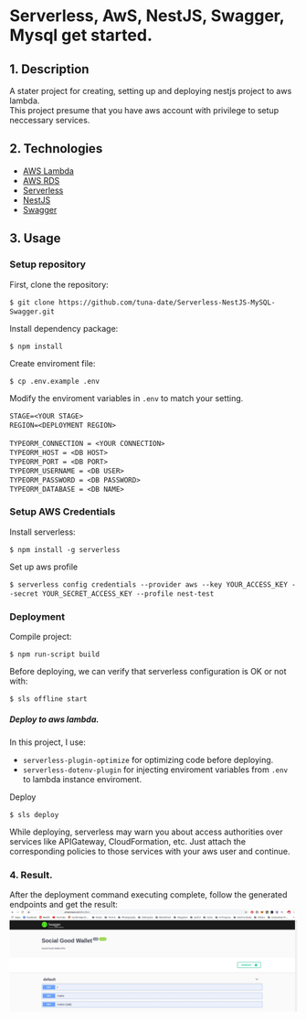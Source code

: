 # Serverless, AwS, NestJS, Swagger, Mysql get started.

## 1. Description
A stater project for creating, setting up and deploying nestjs project to aws lambda. <br/>
This project presume that you have aws account with privilege to setup neccessary services.
## 2. Technologies
- [AWS Lambda](https://aws.amazon.com/lambda/)
- [AWS RDS](https://aws.amazon.com/rds/)
- [Serverless](https://www.serverless.com/)
- [NestJS](https://nestjs.com/)
- [Swagger](https://swagger.io/)

## 3. Usage

### Setup repository
First, clone the repository:
```
$ git clone https://github.com/tuna-date/Serverless-NestJS-MySQL-Swagger.git
```

Install dependency package:
```
$ npm install
```

Create enviroment file:
```
$ cp .env.example .env
```

Modify the enviroment variables in `.env` to match your setting.

```
STAGE=<YOUR STAGE>
REGION=<DEPLOYMENT REGION>

TYPEORM_CONNECTION = <YOUR CONNECTION>
TYPEORM_HOST = <DB HOST>
TYPEORM_PORT = <DB PORT>
TYPEORM_USERNAME = <DB USER>
TYPEORM_PASSWORD = <DB PASSWORD>
TYPEORM_DATABASE = <DB NAME>
```
### Setup AWS Credentials
Install serverless:
```
$ npm install -g serverless
```

Set up aws profile
```
$ serverless config credentials --provider aws --key YOUR_ACCESS_KEY --secret YOUR_SECRET_ACCESS_KEY --profile nest-test
```

### Deployment
Compile project:
```
$ npm run-script build
```

Before deploying, we can verify that serverless configuration is OK or not with:
```
$ sls offline start
```

##### Deploy to aws lambda. 
In this project, I use:
- `serverless-plugin-optimize` for optimizing code before deploying.
- `serverless-dotenv-plugin` for injecting enviroment variables from `.env` to lambda instance enviroment.

Deploy
```
$ sls deploy
```

While deploying, serverless may warn you about access authorities over services like APIGateway, CloudFormation, etc. Just attach the corresponding policies to those services with your aws user and continue.

### 4. Result.
After the deployment command executing complete, follow the generated endpoints and get the result:
![](https://github.com/tuna-date/Serverless-NestJS-MySQL-Swagger/blob/master/images/result.jpg)
